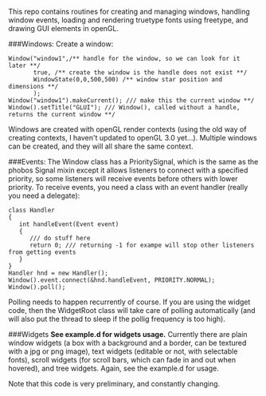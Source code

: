 This repo contains routines for creating and managing windows, handling window events,
loading and rendering truetype fonts using freetype, and drawing GUI elements in openGL.

###Windows:
Create a window:
```
Window("window1",/** handle for the window, so we can look for it later **/
       true, /** create the window is the handle does not exist **/
       WindowState(0,0,500,500) /** window star position and dimensions **/
       );
Window("window1").makeCurrent(); /// make this the current window **/
Window().setTitle("GLUI"); /// Window(), called without a handle, returns the current window **/
```
Windows are created with openGL render contexts (using the old way of creating contexts, I
haven't updated to openGL 3.0 yet...). Multiple windows can be created, and they will all
share the same context.

###Events:
The Window class has a PrioritySignal, which is the same as the phobos Signal mixin except it
allows listeners to connect with a specified priority, so some listeners will receive events 
before others with lower priority. To receive events, you need a class with an event handler
(really you need a delegate):
```
class Handler
{  
   int handleEvent(Event event)
   {
      /// do stuff here
      return 0; /// returning -1 for exampe will stop other listeners from getting events
   }
}
Handler hnd = new Handler();
Window().event.connect(&hnd.handleEvent, PRIORITY.NORMAL);
Window().poll(); 
```
Polling needs to happen recurrently of course. If you are using the widget code, then the 
WidgetRoot class will take care of polling automatically (and will also put the thread to 
sleep if the pollig frequency is too high).

###Widgets
__See example.d for widgets usage.__
Currently there are plain window widgets (a box with a background and a border, can be 
textured with a jpg or png image), text widgets (editable or not, with selectable fonts),
scroll widgets (for scroll bars, which can fade in and out when hovered), and tree widgets.
Again, see the example.d for usage.

Note that this code is very preliminary, and constantly changing.